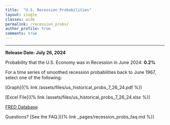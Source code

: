 ```yaml
---
title:  "U.S. Recession Probabilities"
layout: single
classes: wide
permalink: /recession_probs/
author_profile: true
comments: true
---
```


<HR>

<b>Release Date: July 26, 2024</b>

Probability that the U.S. Economy was in Recession in June 2024: **0.2%**


For a time series of smoothed recession probabilities back to June 1967, select one of the following: 

[Graph]({% link /assets/files/us_historical_probs_7_26_24.pdf %})

[Excel File]({% link /assets/files/us_historical_probs_7_26_24.xlsx %})

[FRED Database](https://fred.stlouisfed.org/series/RECPROUSM156N)

Questions? [See the FAQ.]({% link _pages/recession_probs_faq.md %})